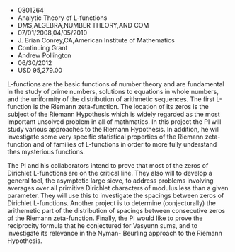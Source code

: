 
* 0801264
* Analytic Theory of L-functions
* DMS,ALGEBRA,NUMBER THEORY,AND COM
* 07/01/2008,04/05/2010
* J. Brian Conrey,CA,American Institute of Mathematics
* Continuing Grant
* Andrew Pollington
* 06/30/2012
* USD 95,279.00

L-functions are the basic functions of number theory and are fundamental in the
study of prime numbers, solutions to equations in whole numbers, and the
uniformity of the distribution of arithmetic sequences. The first L-function is
the Riemann zeta-function. The location of its zeros is the subject of the
Riemann Hypothesis which is widely regarded as the most important unsolved
problem in all of mathmatics. In this project the PI will study various
approaches to the Riemann Hypothesis. In addition, he will investigate some very
specific statistical properties of the Riemann zeta-function and of families of
L-functions in order to more fully understand thes mysterious functions.

The PI and his collaborators intend to prove that most of the zeros of
Dirichlet L-functions are on the critical line. They also will to develop a
general tool, the asymptotic large sieve, to address problems involving averages
over all primitive Dirichlet characters of modulus less than a given parameter.
They will use this to investigate the spacings between zeros of Dirichlet
L-functions. Another project is to determine (conjecturally) the arithemetic
part of the distribution of spacings between consecutive zeros of the Riemann
zeta-function. Finally, the PI would like to prove the reciprocity formula that
he conjectured for Vasyunn sums, and to investigate its relevance in the Nyman-
Beurling approach to the Riemann Hypothesis.
